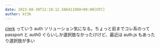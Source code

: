 ```yaml
---
date: 2023-08-30T12:10:12.586411988+00:00[UTC]
author: kt3k
---
```

[clerk](https://clerk.com/docs) っていう auth ソリューション気になる。ちょっと前までコレ系のって passport と auth0 ぐらいしか選択肢なかったけけど、最近は auth.js もあったり選択肢が多い
